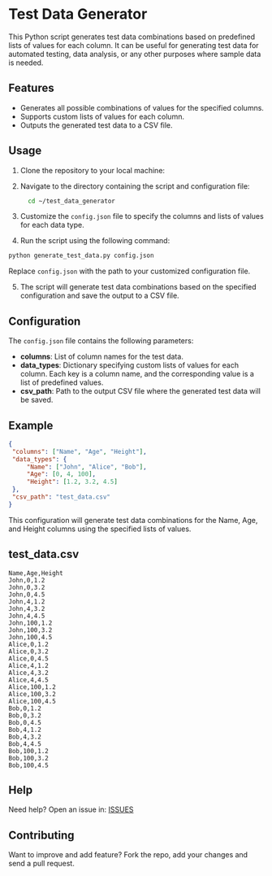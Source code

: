 # Test Data Generator

This Python script generates test data combinations based on predefined lists of values for each column. It can be useful for generating test data for automated testing, data analysis, or any other purposes where sample data is needed.

## Features

- Generates all possible combinations of values for the specified columns.
- Supports custom lists of values for each column.
- Outputs the generated test data to a CSV file.

## Usage

1. Clone the repository to your local machine:


2. Navigate to the directory containing the script and configuration file:

   ```bash
     cd ~/test_data_generator
   ```


4. Customize the `config.json` file to specify the columns and lists of values for each data type.

5. Run the script using the following command:

```python
python generate_test_data.py config.json
```


Replace `config.json` with the path to your customized configuration file.

5. The script will generate test data combinations based on the specified configuration and save the output to a CSV file.

## Configuration

The `config.json` file contains the following parameters:

- **columns**: List of column names for the test data.
- **data_types**: Dictionary specifying custom lists of values for each column. Each key is a column name, and the corresponding value is a list of predefined values.
- **csv_path**: Path to the output CSV file where the generated test data will be saved.

## Example

```json
{
 "columns": ["Name", "Age", "Height"],
 "data_types": {
     "Name": ["John", "Alice", "Bob"],
     "Age": [0, 4, 100],
     "Height": [1.2, 3.2, 4.5]
 },
 "csv_path": "test_data.csv"
}
```
This configuration will generate test data combinations for the Name, Age, and Height columns using the specified lists of values.


## test_data.csv
```csv
Name,Age,Height
John,0,1.2
John,0,3.2
John,0,4.5
John,4,1.2
John,4,3.2
John,4,4.5
John,100,1.2
John,100,3.2
John,100,4.5
Alice,0,1.2
Alice,0,3.2
Alice,0,4.5
Alice,4,1.2
Alice,4,3.2
Alice,4,4.5
Alice,100,1.2
Alice,100,3.2
Alice,100,4.5
Bob,0,1.2
Bob,0,3.2
Bob,0,4.5
Bob,4,1.2
Bob,4,3.2
Bob,4,4.5
Bob,100,1.2
Bob,100,3.2
Bob,100,4.5

```

## Help

Need help? Open an issue in: [ISSUES](https://github.com/josnin/test_data_generator/issues)


## Contributing
Want to improve and add feature? Fork the repo, add your changes and send a pull request.
